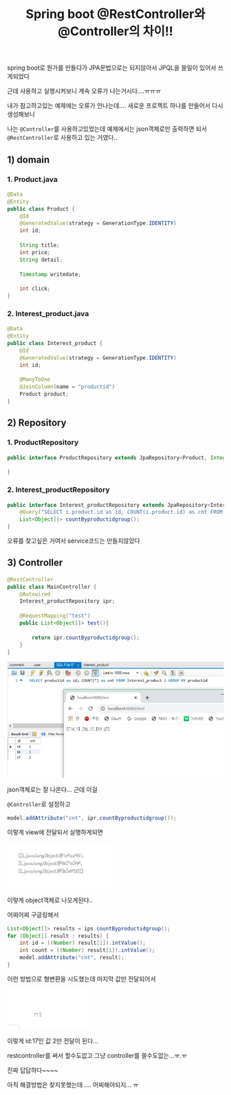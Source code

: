 ﻿---
title: "Spring boot @RestController와 @Controller의 차이!!"
categories: springboot
comments: true
---

spring boot로 뭔가를 만들다가 JPA문법으로는 되지않아서 JPQL을 쓸일이 있어서 쓰게되었다

근데 사용하고 실행시켜보니 계속 오류가 나는거시다....ㅠㅠㅠ

내가 참고하고있는 예제에는 오류가 안나는데....  새로운 프로젝트 하나를 만들어서 다시 생성해보니

나는 `@Controller`를 사용하고있었는데 예제에서는 json객체로만 출력하면 되서 `@RestController`로 사용하고 있는 거였다..

## 1) domain
### 1. Product.java

```java
@Data
@Entity
public class Product {
	@Id
	@GeneratedValue(strategy = GenerationType.IDENTITY)
	int id;

	String title;
	int price;
	String detail;

	Timestamp writedate;

	int click;
}
```

### 2. Interest_product.java

```java
@Data
@Entity
public class Interest_product {
	@Id
	@GeneratedValue(strategy = GenerationType.IDENTITY)
	int id;

	@ManyToOne
	@JoinColumn(name = "productid")
	Product product;
}
```

## 2) Repository
### 1. ProductRepository

```java
public interface ProductRepository extends JpaRepository<Product, Integer> {

}
```

### 2. Interest_productRepository

```java
public interface Interest_productRepository extends JpaRepository<Interest_product, Integer> {
	@Query("SELECT i.product.id as id, COUNT(i.product.id) as cnt FROM Interest_product i GROUP BY i.product")
	List<Object[]> countByproductidgroup();
}
```

오류를 찾고싶은 거여서 service코드는 만들지않았다

## 3) Controller

```java
@RestController
public class MainController {
	@Autowired
	Interest_productRepository ipr;

	@RequestMapping("test")
	public List<Object[]> test(){

		return ipr.countByproductidgroup();
	}
}
```

 ![17](../../../assets/17.JPG)

json객체로는 잘 나온다... 근데 이걸

`@Controller`로 설정하고

```java
model.addAttribute("cnt", ipr.countByproductidgroup());
```

이렇게 view에 전달되서 실행하게되면 

 ![18](../../../assets/18.JPG)

이렇게 object객체로 나오게된다..

어찌어찌 구글링해서

```java
List<Object[]> results = ips.countByproductidgroup();
for (Object[] result : results) {
	int id = ((Number) result[1]).intValue();
	int count = ((Number) result[1]).intValue();
	model.addAttribute("cnt", result);
}
```

이런 방법으로 형변환을 시도했는데 마지막 값만 전달되어서 

 ![19](../../../assets/19.JPG)

이렇게 id:17인 값 2만 전달이 된다...

restcontroller를 써서 할수도없고 그냥 controller를 쓸수도없는...ㅠ.ㅠ

진짜 답답하다~~~~

아직 해결방법은 찾지못했는데 .... 어찌해야되지... ㅠ